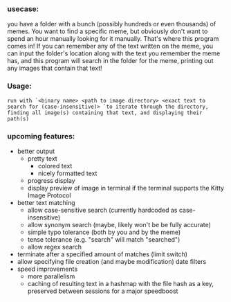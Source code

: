### usecase:
you have a folder with a bunch (possibly hundreds or even thousands) of memes. You want to find a specific meme, but obviously don't want to spend an hour manually looking for it manually. That's where this program comes in! If you can remember any of the text written on the meme, you can input the folder's location along with the text you remember the meme has, and this program will search in the folder for the meme, printing out any images that contain that text!

### Usage:
    run with `<binary name> <path to image directory> <exact text to search for (case-insensitive)> `to iterate through the directory, finding all image(s) containing that text, and displaying their path(s)

### upcoming features:
* better output
    * pretty text
        * colored text
        * nicely formatted text
    * progress display
    * display preview of image in terminal if the terminal supports the Kitty Image Protocol
* better text matching
    * allow case-sensitive search (currently hardcoded as case-insensitive)
    * allow synonym search (maybe, likely won't be be fully accurate)
    * simple typo tolerance (both by you and by the meme)
    * tense tolerance (e.g. "search" will match "searched")
    * allow regex search
* terminate after a specified amount of matches (limit switch)
* allow specifying file creation (and maybe modification) date filters
* speed improvements
    * more parallelism
    * caching of resulting text in a hashmap with the file hash as a key, preserved between sessions for a major speedboost
